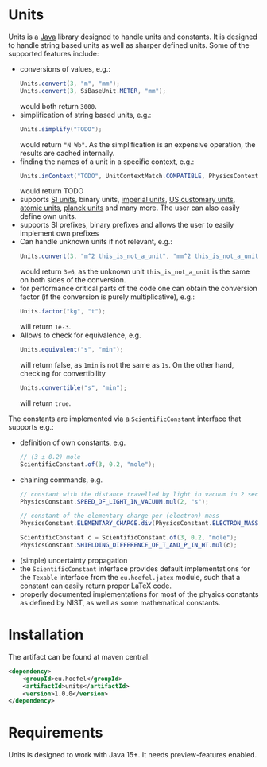 # Units

Units is a [Java](https://openjdk.java.net/) library designed to handle units and constants.
It is designed to handle string based units as well as sharper defined units.
Some of the supported features include:
- conversions of values, e.g.:
  ```java
  Units.convert(3, "m", "mm");
  Units.convert(3, SiBaseUnit.METER, "mm");
  ```
  would both return `3000`.
- simplification of string based units, e.g.:
  ```java
  Units.simplify("TODO");
  ```
  would return `"N Wb"`.
  As the simplification is an expensive operation, the results are cached internally.
- finding the names of a unit in a specific context, e.g.:
  ```java
  Units.inContext("TODO", UnitContextMatch.COMPATIBLE, PhysicsContext.THERMODYNAMICS);
  ```
  would return TODO
- supports [SI units](https://www.bipm.org/en/publications/si-brochure/), binary units, [imperial units](https://www.legislation.gov.uk/ukpga/1985/72), [US customary units](https://en.wikipedia.org/wiki/United_States_customary_units), [atomic units](https://en.wikipedia.org/wiki/Hartree_atomic_units), [planck units](https://en.wikipedia.org/wiki/Planck_units) and many more. The user can also easily define own units.
- supports SI prefixes, binary prefixes and allows the user to easily implement own prefixes
- Can handle unknown units if not relevant, e.g.:
  ```java
  Units.convert(3, "m^2 this_is_not_a_unit", "mm^2 this_is_not_a_unit");
  ```
  would return `3e6`, as the unknown unit `this_is_not_a_unit` is the same on both sides of the conversion.
- for performance critical parts of the code one can obtain the conversion factor (if the conversion is purely multiplicative), e.g.:
  ```java
  Units.factor("kg", "t");
  ```
  will return `1e-3`.
- Allows to check for equivalence, e.g.
  ```java
  Units.equivalent("s", "min");
  ```
  will return false, as `1min` is not the same as `1s`. On the other hand, checking for convertibility
  ```java
  Units.convertible("s", "min");
  ```
  will return `true`.

The constants are implemented via a `ScientificConstant` interface that supports e.g.:
- definition of own constants, e.g.
  ```java
  // (3 ± 0.2) mole
  ScientificConstant.of(3, 0.2, "mole");
  ```
- chaining commands, e.g.
  ```java
  // constant with the distance travelled by light in vacuum in 2 seconds as value
  PhysicsConstant.SPEED_OF_LIGHT_IN_VACUUM.mul(2, "s");

  // constant of the elementary charge per (electron) mass
  PhysicsConstant.ELEMENTARY_CHARGE.div(PhysicsConstant.ELECTRON_MASS);

  ScientificConstant c = ScientificConstant.of(3, 0.2, "mole");
  PhysicsConstant.SHIELDING_DIFFERENCE_OF_T_AND_P_IN_HT.mul(c);
  ```
- (simple) uncertainty propagation
- the `ScientificConstant` interface provides default implementations for the `Texable` interface from the `eu.hoefel.jatex` module, such that a constant can easily return proper LaTeX code.
- properly documented implementations for most of the physics constants as defined by NIST, as well as some mathematical constants.

Installation
============

The artifact can be found at maven central:
```xml
<dependency>
    <groupId>eu.hoefel</groupId>
    <artifactId>units</artifactId>
    <version>1.0.0</version>
</dependency>
```

Requirements
============
Units is designed to work with Java 15+. It needs preview-features enabled.